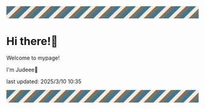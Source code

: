 <!-- Header image -->
<img src="./pokemon/pokemon_12.png" width="1000">

# Hi there!👋

Welcome to mypage!

I'm Judeee🐷

last updated: 2025/3/10 10:35

<!-- Footer image -->
<img src="./pokemon/pokemon_12.png" width="1000">

